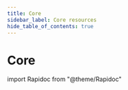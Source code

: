 ```yaml
---
title: Core
sidebar_label: Core resources
hide_table_of_contents: true
---
```


# Core

import Rapidoc from "@theme/Rapidoc"

<Rapidoc apiUrl="/v1.0/migrationProxy" isRelative="true">
</Rapidoc>
